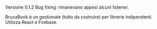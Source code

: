 Versione 0.1.2
Bug fixing: rimanevano appesi alcuni listener. 

BrucaBook è un gestionale (tutto da costruire) per librerie indipendenti.
Utilizza React e Firebase.

